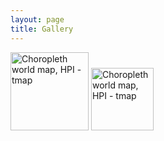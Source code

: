 ```yaml
---
layout: page
title: Gallery
---
```

<span>

<a href = "https://github.com/valentinitnelav/Graphs/blob/master/Choropleth%20world%20map%2C%20HPI%20-%20tmap.R">
<img src = "https://raw.githubusercontent.com/valentinitnelav/valentinitnelav.github.io/master/gallery/HPI_tmap.png" alt = "Choropleth world map, HPI - tmap" height = "125px"/></a>

<a href = "https://github.com/valentinitnelav/Graphs/blob/master/Choropleth%20world%20map%2C%20HPI%20-%20tmap.R">
<img src = "https://raw.githubusercontent.com/valentinitnelav/valentinitnelav.github.io/master/gallery/HPI_tmap.png" alt = "Choropleth world map, HPI - tmap" height = "100px"/></a>

</span>
